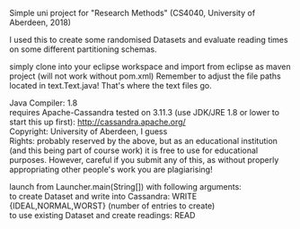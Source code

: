 Simple uni project for "Research Methods" (CS4040, University of Aberdeen, 2018)

I used this to create some randomised Datasets and evaluate reading times on some different partitioning schemas. 

simply clone into your eclipse workspace and import from eclipse as maven project (will not work without pom.xml)
Remember to adjust the file paths located in text.Text.java! That's where the text files go.

Java Compiler: 1.8  
requires Apache-Cassandra tested on 3.11.3 (use JDK/JRE 1.8 or lower to start this up first): http://cassandra.apache.org/  
Copyright: University of Aberdeen, I guess  
Rights: probably reserved by the above, but as an educational institution (and this being part of course work) it is free to use for educational purposes. However, careful if you submit any of this, as without properly appropriating other people's work you are plagiarising!  
  
launch from Launcher.main(String[]) with following arguments:  
	to create Dataset and write into Cassandra: WRITE {IDEAL,NORMAL,WORST} (number of entries to create)  
	to use existing Dataset and create readings: READ  

